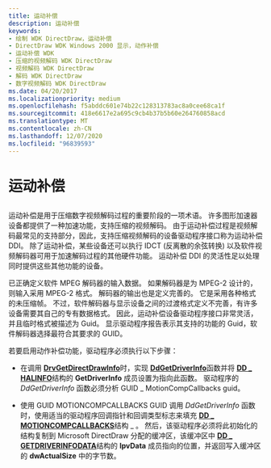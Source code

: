 ```yaml
---
title: 运动补偿
description: 运动补偿
keywords:
- 绘制 WDK DirectDraw，运动补偿
- DirectDraw WDK Windows 2000 显示，动作补偿
- 运动补偿 WDK
- 压缩的视频解码 WDK DirectDraw
- 视频解码 WDK DirectDraw
- 解码 WDK DirectDraw
- 数字视频解码 WDK DirectDraw
ms.date: 04/20/2017
ms.localizationpriority: medium
ms.openlocfilehash: f5abddc601e74b22c128313783ac8a0cee68ca1f
ms.sourcegitcommit: 418e6617e2a695c9cb4b37b5b60e264760858acd
ms.translationtype: MT
ms.contentlocale: zh-CN
ms.lasthandoff: 12/07/2020
ms.locfileid: "96839593"
---
```

# <a name="motion-compensation"></a>运动补偿


## <span id="ddk_motion_compensation_gg"></span><span id="DDK_MOTION_COMPENSATION_GG"></span>


运动补偿是用于压缩数字视频解码过程的重要阶段的一项术语。 许多图形加速器设备都提供了一种加速功能，支持压缩的视频解码。 由于运动补偿过程是视频解码最常见的支持部分，因此，支持压缩视频解码的设备驱动程序接口称为运动补偿 DDI。 除了运动补偿，某些设备还可以执行 IDCT (反离散的余弦转换) 以及软件视频解码器可用于加速解码过程的其他硬件功能。 运动补偿 DDI 的灵活性足以处理同时提供这些其他功能的设备。

已正确定义软件 MPEG 解码器的输入数据。 如果解码器是为 MPEG-2 设计的，则输入采用 MPEG-2 格式。 解码器的输出也是定义完善的。 它是采用各种格式的未压缩帧。 不过，软件解码器与显示设备之间的过渡格式定义不完善，有许多设备需要其自己的专有数据格式。 因此，运动补偿设备驱动程序接口非常灵活，并且临时格式被描述为 Guid。 显示驱动程序报告表示其支持的功能的 Guid，软件解码器选择最符合其要求的 GUID。

若要启用动作补偿功能，驱动程序必须执行以下步骤：

-   在调用 [**DrvGetDirectDrawInfo**](/windows/win32/api/winddi/nf-winddi-drvgetdirectdrawinfo)时，实现 [**DdGetDriverInfo**](/windows/win32/api/ddrawint/nc-ddrawint-pdd_getdriverinfo)函数并将 [**DD \_ HALINFO**](/windows/win32/api/ddrawint/ns-ddrawint-dd_halinfo)结构的 **GetDriverInfo** 成员设置为指向此函数。 驱动程序的 *DdGetDriverInfo* 函数必须分析 GUID \_ MotionCompCallbacks guid。

-   使用 GUID MOTIONCOMPCALLBACKS GUID 调用 *DdGetDriverInfo* 函数时，使用适当的驱动程序回调指针和回调类型标志来填充 [**DD \_ MOTIONCOMPCALLBACKS**](/windows/win32/api/ddrawint/ns-ddrawint-dd_motioncompcallbacks)结构 \_ 。 然后，该驱动程序必须将此初始化的结构复制到 Microsoft DirectDraw 分配的缓冲区，该缓冲区中 [**DD \_ GETDRIVERINFODATA**](/windows/win32/api/ddrawint/ns-ddrawint-dd_getdriverinfodata)结构的 **lpvData** 成员指向的位置，并返回写入缓冲区的 **dwActualSize** 中的字节数。

 

